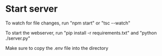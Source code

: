 # Start server
To watch for file changes, run "npm start" or "tsc --watch"

To start the webserver, run "pip install -r requirements.txt" and "python ./server.py"

Make sure to copy the .env file into the directory
